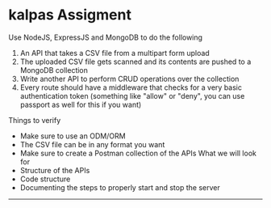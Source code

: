 # kalpas Assigment  

Use NodeJS, ExpressJS and MongoDB to do the following 


1. An API that takes a CSV file from a multipart form upload 
2. The uploaded CSV file gets scanned and its contents are pushed to a MongoDB collection 
3. Write another API to perform CRUD operations over the collection 
4. Every route should have a middleware that checks for a very basic authentication token (something like "allow" or "deny", you can use passport as well for this if you want) 


Things to verify 
* Make sure to use an ODM/ORM 
* The CSV file can be in any format you want 
* Make sure to create a Postman collection of the APIs What we will look for 
* Structure of the APIs 
* Code structure 
* Documenting the steps to properly start and stop the server 

***

